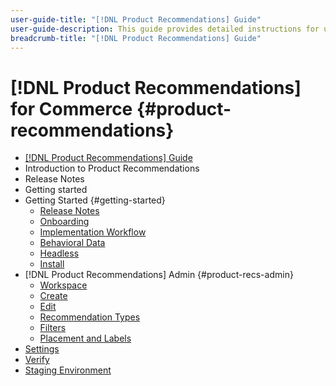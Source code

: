 ```yaml
---
user-guide-title: "[!DNL Product Recommendations] Guide"
user-guide-description: This guide provides detailed instructions for using [!DNL Product Recommendations] from Adobe Commerce.
breadcrumb-title: "[!DNL Product Recommendations] Guide"
---
```

# [!DNL Product Recommendations] for Commerce {#product-recommendations}

- [[!DNL Product Recommendations] Guide](overview.md)
- Introduction to Product Recommendations
- Release Notes
- Getting started
- Getting Started {#getting-started}
   - [Release Notes](release-notes.md)
   - [Onboarding](onboarding.md)
   - [Implementation Workflow](implementation-workflow.md)
   - [Behavioral Data](behavioral-data.md)
   - [Headless](headless.md) 
   - [Install](install-configure.md)
- [!DNL Product Recommendations] Admin {#product-recs-admin}
   - [Workspace](workspace.md)
   - [Create](create.md)
   - [Edit](edit.md)
   - [Recommendation Types](type.md)
   - [Filters](filters.md)
   - [Placement and Labels](placement.md)
- [Settings](settings.md)
- [Verify](verify.md)
- [Staging Environment](staging-environment.md)